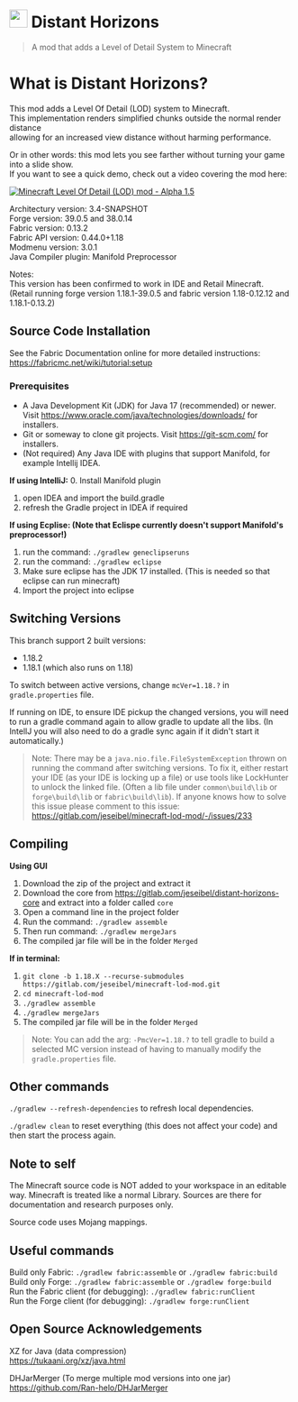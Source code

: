 # <img src="https://gitlab.com/jeseibel/distant-horizons-core/-/raw/main/_logo%20files/LOD%20logo%20flat%20-%20with%20boarder.png" width="32"> Distant Horizons

> A mod that adds a Level of Detail System to Minecraft


# What is Distant Horizons?

This mod adds a Level Of Detail (LOD) system to Minecraft.\
This implementation renders simplified chunks outside the normal render distance\
allowing for an increased view distance without harming performance.

Or in other words: this mod lets you see farther without turning your game into a slide show.\
If you want to see a quick demo, check out a video covering the mod here:

<a href="https://www.youtube.com/watch?v=H2tnvEVbO1c" target="_blank">![Minecraft Level Of Detail (LOD) mod - Alpha 1.5](https://i.ytimg.com/vi_webp/H2tnvEVbO1c/mqdefault.webp)</a>

Architectury version: 3.4-SNAPSHOT\
Forge version: 39.0.5 and 38.0.14\
Fabric version: 0.13.2\
Fabric API version: 0.44.0+1.18\
Modmenu version: 3.0.1\
Java Compiler plugin: Manifold Preprocessor

Notes:\
This version has been confirmed to work in IDE and Retail Minecraft.\
(Retail running forge version 1.18.1-39.0.5 and fabric version 1.18-0.12.12 and 1.18.1-0.13.2)


## Source Code Installation

See the Fabric Documentation online for more detailed instructions:\
https://fabricmc.net/wiki/tutorial:setup

### Prerequisites

* A Java Development Kit (JDK) for Java 17 (recommended) or newer. Visit https://www.oracle.com/java/technologies/downloads/ for installers.
* Git or someway to clone git projects. Visit https://git-scm.com/ for installers.
* (Not required) Any Java IDE with plugins that support Manifold, for example Intellij IDEA.

**If using IntelliJ:**
0. Install Manifold plugin
1. open IDEA and import the build.gradle
2. refresh the Gradle project in IDEA if required

**If using Ecplise: (Note that Eclispe currently doesn't support Manifold's preprocessor!)**
1. run the command: `./gradlew geneclipseruns`
2. run the command: `./gradlew eclipse`
3. Make sure eclipse has the JDK 17 installed. (This is needed so that eclipse can run minecraft)
4. Import the project into eclipse

## Switching Versions
This branch support 2 built versions:
 - 1.18.2
 - 1.18.1 (which also runs on 1.18)

To switch between active versions, change `mcVer=1.18.?` in `gradle.properties` file.

If running on IDE, to ensure IDE pickup the changed versions, you will need to run a gradle command again to allow gradle to update all the libs. (In IntellJ you will also need to do a gradle sync again if it didn't start it automatically.)
>Note: There may be a `java.nio.file.FileSystemException` thrown on running the command after switching versions. To fix it, either restart your IDE (as your IDE is locking up a file) or use tools like LockHunter to unlock the linked file. (Often a lib file under `common\build\lib` or `forge\build\lib` or `fabric\build\lib`). If anyone knows how to solve this issue please comment to this issue: https://gitlab.com/jeseibel/minecraft-lod-mod/-/issues/233
 
## Compiling

**Using GUI**
1. Download the zip of the project and extract it
2. Download the core from https://gitlab.com/jeseibel/distant-horizons-core and extract into a folder called `core`
3. Open a command line in the project folder
4. Run the command: `./gradlew assemble`
5. Then run command: `./gradlew mergeJars`
6. The compiled jar file will be in the folder `Merged`

**If in terminal:**
1. `git clone -b 1.18.X --recurse-submodules https://gitlab.com/jeseibel/minecraft-lod-mod.git`
2. `cd minecraft-lod-mod`
3. `./gradlew assemble`
4. `./gradlew mergeJars`
5. The compiled jar file will be in the folder `Merged`
>Note: You can add the arg: `-PmcVer=1.18.?` to tell gradle to build a selected MC version instead of having to manually modify the `gradle.properties` file.


## Other commands

`./gradlew --refresh-dependencies` to refresh local dependencies.

`./gradlew clean` to reset everything (this does not affect your code) and then start the process again.


## Note to self

The Minecraft source code is NOT added to your workspace in an editable way. Minecraft is treated like a normal Library. Sources are there for documentation and research purposes only.

Source code uses Mojang mappings.

## Useful commands

Build only Fabric: `./gradlew fabric:assemble` or `./gradlew fabric:build`\
Build only Forge: `./gradlew fabric:assemble` or `./gradlew forge:build`\
Run the Fabric client (for debugging): `./gradlew fabric:runClient`\
Run the Forge client (for debugging): `./gradlew forge:runClient`

## Open Source Acknowledgements

XZ for Java (data compression)\
https://tukaani.org/xz/java.html

DHJarMerger (To merge multiple mod versions into one jar)\
https://github.com/Ran-helo/DHJarMerger
